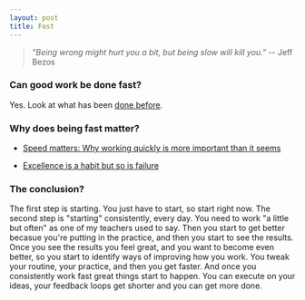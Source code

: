 ```yaml
---
layout: post
title: Fast
--- 
```


> *"Being wrong might hurt you a bit, but being slow will kill you."* -- Jeff Bezos


### Can good work be done fast? 
Yes. Look at what has been [done before](https://patrickcollison.com/fast).


### Why does being fast matter? 
- [Speed matters: Why working quickly is more important than it seems](http://jsomers.net/blog/speed-matters)

- [Excellence is a habit but so is failure](https://awesomekling.github.io/Excellence-is-a-habit-but-so-is-failure/)


### The conclusion? 

The first step is starting. You just have to start, so start right now.
The second step is "starting" consistently, every day. You need to work "a little but often" as one of my teachers used to say.
Then you start to get better becasue you're putting in the practice, and then you start to see the results.
Once you see the results you feel great, and you want to become even better, so you start to identify ways of improving how you work.
You tweak your routine, your practice, and then you get faster.
And once you consistently work fast great things start to happen. You can execute on your ideas, your feedback loops get shorter and you can get more done. 
 

